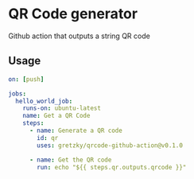 # QR Code generator

Github action that outputs a string QR code

## Usage

```yml
on: [push]

jobs:
  hello_world_job:
    runs-on: ubuntu-latest
    name: Get a QR Code
    steps:
      - name: Generate a QR code
        id: qr
        uses: gretzky/qrcode-github-action@v0.1.0

      - name: Get the QR code
        run: echo "${{ steps.qr.outputs.qrcode }}"
```
